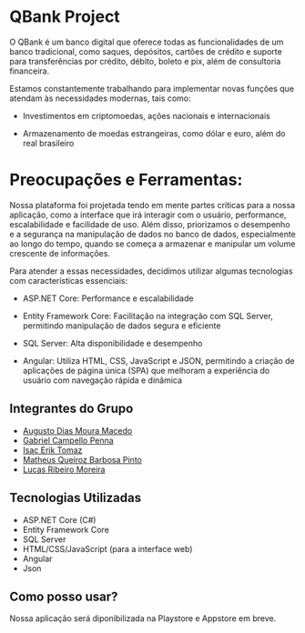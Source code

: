 # QBank Project

O QBank é um banco digital que oferece todas as funcionalidades de um banco tradicional, como saques, depósitos, cartões de crédito e suporte para transferências por crédito, débito, boleto e pix, além de consultoria financeira.

Estamos constantemente trabalhando para implementar novas funções que atendam às necessidades modernas, tais como:

- Investimentos em criptomoedas, ações nacionais e internacionais

- Armazenamento de moedas estrangeiras, como dólar e euro, além do real brasileiro

# Preocupações e Ferramentas:

Nossa plataforma foi projetada tendo em mente partes críticas para a nossa aplicação, como a interface que irá interagir com o usuário, performance, escalabilidade e facilidade de uso. Além disso, priorizamos o desempenho e a segurança na manipulação de dados no banco de dados, especialmente ao longo do tempo, quando se começa a armazenar e manipular um volume crescente de informações.

Para atender a essas necessidades, decidimos utilizar algumas tecnologias com características essenciais:

- ASP.NET Core: Performance e escalabilidade

- Entity Framework Core: Facilitação na integração com SQL Server, permitindo manipulação de dados segura e eficiente

- SQL Server: Alta disponibilidade e desempenho

- Angular: Utiliza HTML, CSS, JavaScript e JSON, permitindo a criação de aplicações de página única (SPA) que melhoram a experiência do usuário com navegação rápida e dinâmica

## Integrantes do Grupo
- [Augusto Dias Moura Macedo](https://github.com/AugustoRalf)
- [Gabriel Campello Penna](https://github.com/Campsss)
- [Isac Erik Tomaz](https://github.com/Izurus)
- [Matheus Queiroz Barbosa Pinto](https://github.com/MatheusQueiroz1604)
- [Lucas Ribeiro Moreira](https://github.com/LucasSanzio)

## Tecnologias Utilizadas

- ASP.NET Core (C#)
- Entity Framework Core
- SQL Server
- HTML/CSS/JavaScript (para a interface web)
- Angular
- Json

## Como posso usar?

Nossa aplicação será diponibilizada na Playstore e Appstore em breve.